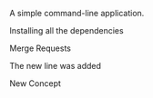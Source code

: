 A simple command-line application.

Installing all the dependencies

Merge Requests

The new line was added

New Concept
